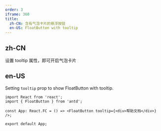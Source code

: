 ```yaml
---
order: 3
iframe: 360
title:
  zh-CN: 含有气泡卡片的悬浮按钮
  en-US: FloatButton with tooltip
---
```


## zh-CN

设置 tooltip 属性，即可开启气泡卡片

## en-US

Setting `tooltip` prop to show FloatButton with tooltip.

```tsx
import React from 'react';
import { FloatButton } from 'antd';

const App: React.FC = () => <FloatButton tooltip={<div>帮助文档</div>} />;

export default App;
```
